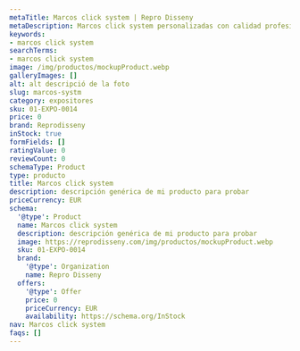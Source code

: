 ```yaml
---
metaTitle: Marcos click system | Repro Disseny
metaDescription: Marcos click system personalizadas con calidad profesional en Cataluña.
keywords:
- marcos click system
searchTerms:
- marcos click system
image: /img/productos/mockupProduct.webp
galleryImages: []
alt: alt descripció de la foto
slug: marcos-systm
category: expositores
sku: 01-EXPO-0014
price: 0
brand: Reprodisseny
inStock: true
formFields: []
ratingValue: 0
reviewCount: 0
schemaType: Product
type: producto
title: Marcos click system
description: descripción genérica de mi producto para probar
priceCurrency: EUR
schema:
  '@type': Product
  name: Marcos click system
  description: descripción genérica de mi producto para probar
  image: https://reprodisseny.com/img/productos/mockupProduct.webp
  sku: 01-EXPO-0014
  brand:
    '@type': Organization
    name: Repro Disseny
  offers:
    '@type': Offer
    price: 0
    priceCurrency: EUR
    availability: https://schema.org/InStock
nav: Marcos click system
faqs: []
---
```

